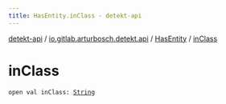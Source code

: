 ```yaml
---
title: HasEntity.inClass - detekt-api
---
```


[detekt-api](../../index.html) / [io.gitlab.arturbosch.detekt.api](../index.html) / [HasEntity](index.html) / [inClass](./in-class.html)

# inClass

`open val inClass: `[`String`](https://kotlinlang.org/api/latest/jvm/stdlib/kotlin/-string/index.html)
